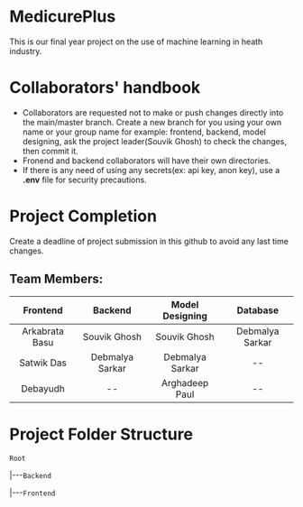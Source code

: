 # MedicurePlus

This is our final year project on the use of machine learning in heath industry.

# Collaborators' handbook

* Collaborators are requested not to make or push changes directly into the main/master branch. Create a new branch for you using your own name or your group name for example: frontend, backend, model designing, ask the project leader(Souvik Ghosh) to check the changes, then commit it.
* Fronend and backend collaborators will have their own directories.
* If there is any need of using any secrets(ex: api key, anon key), use a **.env** file for security precautions.

# Project Completion

Create a deadline of project submission in this github to avoid any last time changes.

## Team Members:

|    Frontend    |     Backend     | Model Designing |    Database    |
| :------------: | :-------------: | :-------------: | :-------------: |
| Arkabrata Basu |  Souvik Ghosh  |  Souvik Ghosh  | Debmalya Sarkar |
|   Satwik Das   | Debmalya Sarkar | Debmalya Sarkar |       --       |
|    Debayudh    |       --       | Arghadeep Paul |       --       |

# Project Folder Structure

`Root`

  |---`Backend`

  |---`Frontend`
